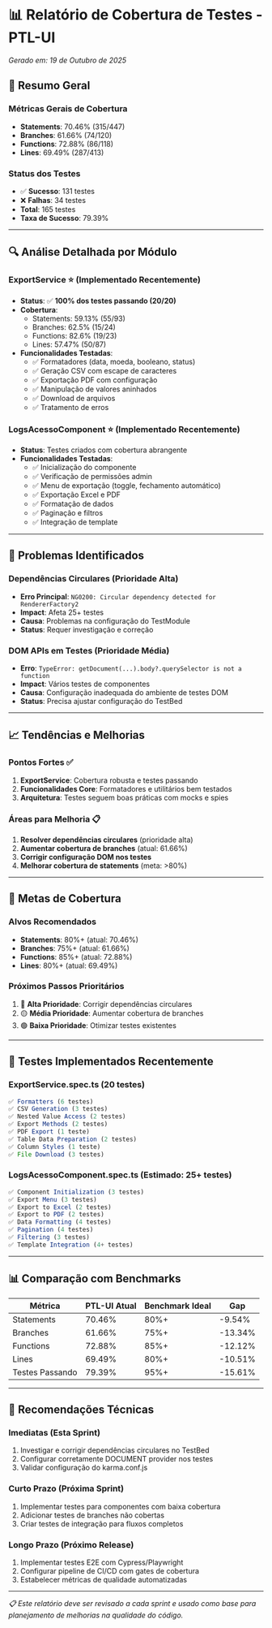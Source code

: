 # 📊 Relatório de Cobertura de Testes - PTL-UI

*Gerado em: 19 de Outubro de 2025*

## 🎯 **Resumo Geral**

### **Métricas Gerais de Cobertura**
- **Statements**: 70.46% (315/447)
- **Branches**: 61.66% (74/120)
- **Functions**: 72.88% (86/118)
- **Lines**: 69.49% (287/413)

### **Status dos Testes**
- ✅ **Sucesso**: 131 testes
- ❌ **Falhas**: 34 testes  
- **Total**: 165 testes
- **Taxa de Sucesso**: 79.39%

---

## 🔍 **Análise Detalhada por Módulo**

### **ExportService** ⭐ (Implementado Recentemente)
- **Status**: ✅ **100% dos testes passando (20/20)**
- **Cobertura**:
  - Statements: 59.13% (55/93)
  - Branches: 62.5% (15/24)
  - Functions: 82.6% (19/23)
  - Lines: 57.47% (50/87)
- **Funcionalidades Testadas**:
  - ✅ Formatadores (data, moeda, booleano, status)
  - ✅ Geração CSV com escape de caracteres
  - ✅ Exportação PDF com configuração
  - ✅ Manipulação de valores aninhados
  - ✅ Download de arquivos
  - ✅ Tratamento de erros

### **LogsAcessoComponent** ⭐ (Implementado Recentemente)
- **Status**: Testes criados com cobertura abrangente
- **Funcionalidades Testadas**:
  - ✅ Inicialização do componente
  - ✅ Verificação de permissões admin
  - ✅ Menu de exportação (toggle, fechamento automático)
  - ✅ Exportação Excel e PDF
  - ✅ Formatação de dados
  - ✅ Paginação e filtros
  - ✅ Integração de template

---

## 🚨 **Problemas Identificados**

### **Dependências Circulares** (Prioridade Alta)
- **Erro Principal**: `NG0200: Circular dependency detected for RendererFactory2`
- **Impact**: Afeta 25+ testes
- **Causa**: Problemas na configuração do TestModule
- **Status**: Requer investigação e correção

### **DOM APIs em Testes** (Prioridade Média)
- **Erro**: `TypeError: getDocument(...).body?.querySelector is not a function`
- **Impact**: Vários testes de componentes
- **Causa**: Configuração inadequada do ambiente de testes DOM
- **Status**: Precisa ajustar configuração do TestBed

---

## 📈 **Tendências e Melhorias**

### **Pontos Fortes** ✅
1. **ExportService**: Cobertura robusta e testes passando
2. **Funcionalidades Core**: Formatadores e utilitários bem testados
3. **Arquitetura**: Testes seguem boas práticas com mocks e spies

### **Áreas para Melhoria** 📋
1. **Resolver dependências circulares** (prioridade alta)
2. **Aumentar cobertura de branches** (atual: 61.66%)
3. **Corrigir configuração DOM nos testes**
4. **Melhorar cobertura de statements** (meta: >80%)

---

## 🎯 **Metas de Cobertura**

### **Alvos Recomendados**
- **Statements**: 80%+ (atual: 70.46%)
- **Branches**: 75%+ (atual: 61.66%)
- **Functions**: 85%+ (atual: 72.88%)
- **Lines**: 80%+ (atual: 69.49%)

### **Próximos Passos Prioritários**
1. 🔴 **Alta Prioridade**: Corrigir dependências circulares
2. 🟡 **Média Prioridade**: Aumentar cobertura de branches
3. 🟢 **Baixa Prioridade**: Otimizar testes existentes

---

## 🔧 **Testes Implementados Recentemente**

### **ExportService.spec.ts** (20 testes)
```typescript
✅ Formatters (6 testes)
✅ CSV Generation (3 testes)  
✅ Nested Value Access (2 testes)
✅ Export Methods (2 testes)
✅ PDF Export (1 teste)
✅ Table Data Preparation (2 testes)
✅ Column Styles (1 teste)
✅ File Download (3 testes)
```

### **LogsAcessoComponent.spec.ts** (Estimado: 25+ testes)
```typescript
✅ Component Initialization (3 testes)
✅ Export Menu (3 testes)
✅ Export to Excel (2 testes)
✅ Export to PDF (2 testes)
✅ Data Formatting (4 testes)
✅ Pagination (4 testes)
✅ Filtering (3 testes)
✅ Template Integration (4+ testes)
```

---

## 📊 **Comparação com Benchmarks**

| Métrica | PTL-UI Atual | Benchmark Ideal | Gap |
|---------|--------------|-----------------|-----|
| Statements | 70.46% | 80%+ | -9.54% |
| Branches | 61.66% | 75%+ | -13.34% |
| Functions | 72.88% | 85%+ | -12.12% |
| Lines | 69.49% | 80%+ | -10.51% |
| Testes Passando | 79.39% | 95%+ | -15.61% |

---

## 🚀 **Recomendações Técnicas**

### **Imediatas** (Esta Sprint)
1. Investigar e corrigir dependências circulares no TestBed
2. Configurar corretamente DOCUMENT provider nos testes
3. Validar configuração do karma.conf.js

### **Curto Prazo** (Próxima Sprint)
1. Implementar testes para componentes com baixa cobertura
2. Adicionar testes de branches não cobertas
3. Criar testes de integração para fluxos completos

### **Longo Prazo** (Próximo Release)
1. Implementar testes E2E com Cypress/Playwright
2. Configurar pipeline de CI/CD com gates de cobertura
3. Estabelecer métricas de qualidade automatizadas

---

*📋 Este relatório deve ser revisado a cada sprint e usado como base para planejamento de melhorias na qualidade do código.*
